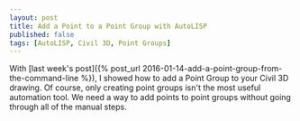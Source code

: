 ```yaml
---
layout: post
title: Add a Point to a Point Group with AutoLISP
published: false
tags: [AutoLISP, Civil 3D, Point Groups]
---
```

With [last week's post]({% post_url 2016-01-14-add-a-point-group-from-the-command-line %}), I showed how to add a Point Group to your Civil 3D drawing.  Of course, only creating point groups isn't the most useful automation tool.  We need a way to add points to point groups without going through all of the manual steps.

